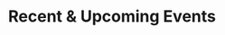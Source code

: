 ---
title: Recent & Upcoming Events

# Listing view
view: compact

# Optional header image (relative to `assets/media/` folder).
banner:
  caption: ''
  image: ''
---